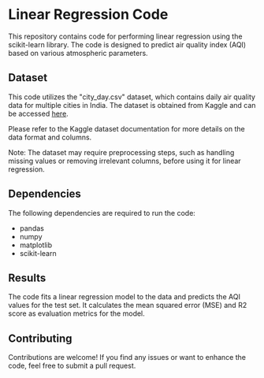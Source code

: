 # Linear Regression Code

This repository contains code for performing linear regression using the scikit-learn library. The code is designed to predict air quality index (AQI) based on various atmospheric parameters.


## Dataset

This code utilizes the "city_day.csv" dataset, which contains daily air quality data for multiple cities in India. The dataset is obtained from Kaggle and can be accessed [here](https://www.kaggle.com/datasets/rohanrao/air-quality-data-in-india).

Please refer to the Kaggle dataset documentation for more details on the data format and columns.

Note: The dataset may require preprocessing steps, such as handling missing values or removing irrelevant columns, before using it for linear regression.

## Dependencies

The following dependencies are required to run the code:

- pandas
- numpy
- matplotlib
- scikit-learn

## Results

The code fits a linear regression model to the data and predicts the AQI values for the test set. It calculates the mean squared error (MSE) and R2 score as evaluation metrics for the model.

## Contributing

Contributions are welcome! If you find any issues or want to enhance the code, feel free to submit a pull request.

